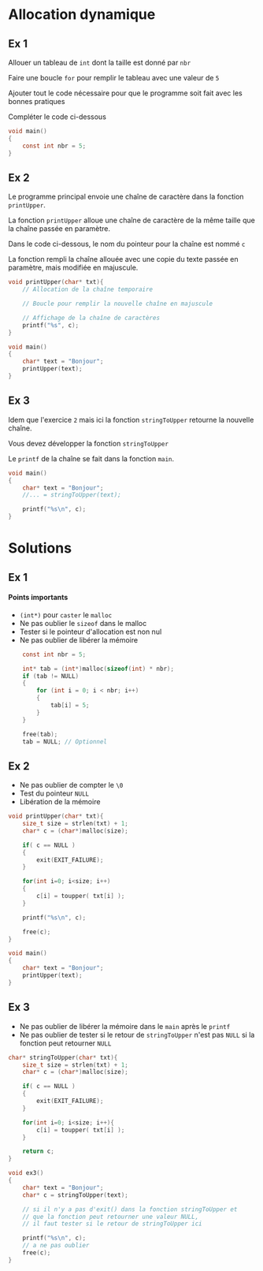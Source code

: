 # Allocation dynamique

## Ex 1
Allouer un tableau de `int` dont la taille est donné par `nbr`

Faire une boucle `for` pour remplir le tableau avec une valeur de `5`

Ajouter tout le code nécessaire pour que le programme soit fait avec les bonnes pratiques

Compléter le code ci-dessous

```C
void main()
{
    const int nbr = 5;
}
```

## Ex 2
Le programme principal envoie une chaîne de caractère dans la fonction `printUpper`.

La fonction `printUpper` alloue une chaîne de caractère de la même taille que la chaîne passée en paramètre.

Dans le code ci-dessous, le nom du pointeur pour la chaîne est nommé `c`

La fonction rempli la chaîne allouée avec une copie du texte passée en paramètre, mais modifiée en majuscule.

```C
void printUpper(char* txt){
    // Allocation de la chaîne temporaire

    // Boucle pour remplir la nouvelle chaîne en majuscule

    // Affichage de la chaîne de caractères
    printf("%s", c);
}

void main() 
{
    char* text = "Bonjour";
    printUpper(text);
}
```

## Ex 3
Idem que l'exercice `2` mais ici la fonction `stringToUpper` retourne la nouvelle chaîne.

Vous devez développer la fonction `stringToUpper`

Le `printf` de la chaîne se fait dans la fonction `main`.

```C
void main() 
{
    char* text = "Bonjour";
    //... = stringToUpper(text);

    printf("%s\n", c);
}
```

# Solutions
## Ex 1
#### Points importants
- `(int*)` pour `caster` le `malloc`
- Ne pas oublier le `sizeof` dans le malloc
- Tester si le pointeur d'allocation est non nul
- Ne pas oublier de libérer la mémoire

```C
    const int nbr = 5;

    int* tab = (int*)malloc(sizeof(int) * nbr);
    if (tab != NULL)
    {
        for (int i = 0; i < nbr; i++)
        {
            tab[i] = 5;
        }
    }

    free(tab);
    tab = NULL; // Optionnel
```

## Ex 2
- Ne pas oublier de compter le `\0`
- Test du pointeur `NULL`
- Libération de la mémoire

```C
void printUpper(char* txt){
    size_t size = strlen(txt) + 1;
    char* c = (char*)malloc(size);

    if( c == NULL )
    {
        exit(EXIT_FAILURE);
    }

    for(int i=0; i<size; i++)
    {
        c[i] = toupper( txt[i] );
    }

    printf("%s\n", c);

    free(c);
}

void main() 
{
    char* text = "Bonjour";
    printUpper(text);
}
```

## Ex 3
- Ne pas oublier de libérer la mémoire dans le `main` après le `printf`
- Ne pas oublier de tester si le retour de `stringToUpper` n'est pas `NULL` si la fonction peut retourner `NULL`

```C
char* stringToUpper(char* txt){
    size_t size = strlen(txt) + 1;
    char* c = (char*)malloc(size);

    if( c == NULL )
    {
        exit(EXIT_FAILURE);
    }

    for(int i=0; i<size; i++){
        c[i] = toupper( txt[i] );
    }

    return c;
}

void ex3() 
{
    char* text = "Bonjour";
    char* c = stringToUpper(text);

    // si il n'y a pas d'exit() dans la fonction stringToUpper et
    // que la fonction peut retourner une valeur NULL, 
    // il faut tester si le retour de stringToUpper ici

    printf("%s\n", c);
    // a ne pas oublier
    free(c);
}
```
